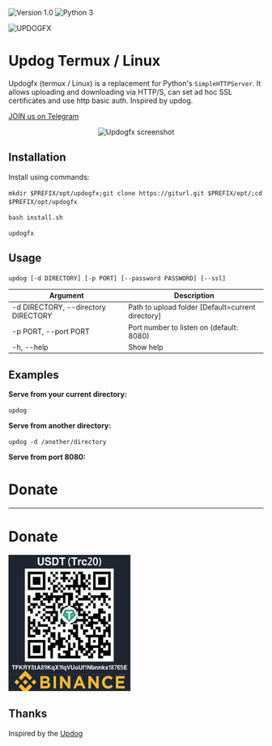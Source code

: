 ![Version 1.0](http://img.shields.io/badge/version-v1.4-green.svg)
![Python 3](http://img.shields.io/badge/python-3.8-blue.svg)

<p>
  <img src="#" width=85px alt="UPDOGFX"/>
</p>

# Updog Termux / Linux

Updogfx (termux / Linux) is a replacement for Python's `SimpleHTTPServer`. It allows uploading and downloading via HTTP/S, can set ad hoc SSL certificates and use http basic auth. Inspired by updog.

[JOIN us on Telegram](https://t.me/LinuxClassesEFXTv)

<p align="center">
  <img src="#" alt="Updogfx screenshot"/>
</p>

## Installation

Install using commands:

`mkdir $PREFIX/opt/updogfx;git clone https://giturl.git $PREFIX/opt/;cd $PREFIX/opt/updogfx`

`bash install.sh`

`updogfx`

## Usage

`updog [-d DIRECTORY] [-p PORT] [--password PASSWORD] [--ssl]`

| Argument                            | Description                                      |
|-------------------------------------|--------------------------------------------------| 
| -d DIRECTORY, --directory DIRECTORY | Path to upload folder [Default=current directory]| 
| -p PORT, --port PORT                | Port number to listen on (default: 8080)         |
| -h, --help                          | Show help                                        |

## Examples

**Serve from your current directory:**

`updog`

**Serve from another directory:**

`updog -d /another/directory`

**Serve from port 8080:**

# Donate
---------------------------------------
# Donate
<a href="#"><img src="https://raw.githubusercontent.com/efxtv/EFX-Tv-Bookmarks/main/bin/DONATE/USDT.png" title="Please donate to support EFX Tv" alt="CryptoUSDT" width="241" height="269"></a>

## Thanks

Inspired by the [Updog](https://github.com/sc0tfree/updog)
